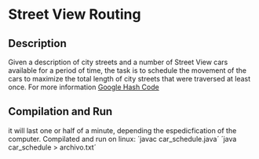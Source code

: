# Street View Routing

## Description
Given a description of city streets and a number of Street View cars available for a period of time, the task is to schedule the movement of the cars to maximize the total length of city streets that were traversed at least once.
For more information [Google Hash Code](https://hashcode.withgoogle.com/2014/tasks/hashcode2014_final_task.pdf)

## Compilation and Run
   it will last one or half of a minute, depending the espedicfication of the computer. Compilated and run on linux:
   ´javac car_schedule.java´
   ´java car_schedule > archivo.txt´
    
   

